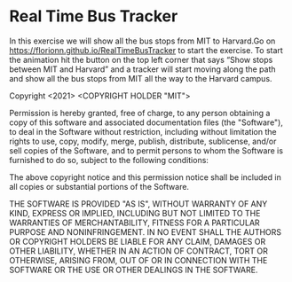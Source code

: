 # Real Time Bus Tracker

In this exercise we will show all the bus stops from MIT to Harvard.Go on https://florionn.github.io/RealTimeBusTracker to start the exercise.  To start the animation hit the button on the top left corner that says “Show stops between MIT and Harvard” and a tracker will start moving along the path and show all the bus stops from MIT all the way to the Harvard campus.

Copyright <2021> <COPYRIGHT HOLDER "MIT">

Permission is hereby granted, free of charge, to any person obtaining a copy of this software and associated documentation files (the "Software"), to deal in the Software without restriction, including without limitation the rights to use, copy, modify, merge, publish, distribute, sublicense, and/or sell copies of the Software, and to permit persons to whom the Software is furnished to do so, subject to the following conditions:

The above copyright notice and this permission notice shall be included in all copies or substantial portions of the Software.

THE SOFTWARE IS PROVIDED "AS IS", WITHOUT WARRANTY OF ANY KIND, EXPRESS OR IMPLIED, INCLUDING BUT NOT LIMITED TO THE WARRANTIES OF MERCHANTABILITY, FITNESS FOR A PARTICULAR PURPOSE AND NONINFRINGEMENT. IN NO EVENT SHALL THE AUTHORS OR COPYRIGHT HOLDERS BE LIABLE FOR ANY CLAIM, DAMAGES OR OTHER LIABILITY, WHETHER IN AN ACTION OF CONTRACT, TORT OR OTHERWISE, ARISING FROM, OUT OF OR IN CONNECTION WITH THE SOFTWARE OR THE USE OR OTHER DEALINGS IN THE SOFTWARE.

